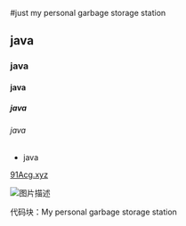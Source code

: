 #just  my personal garbage storage station
## java

### java

#### java

##### java

###### java

- java


[91Acg.xyz](https://www.matools.com/api/java8)

![图片描述](https://www.bing.com/images/search?view=detailV2&ccid=l7Dy%2bz3h&id=409CF41B513DF0967C7C57517F5C6A334D81F187&thid=OIP.l7Dy-z3hxqm-Pt5vXcM08gHaEK&mediaurl=https%3a%2f%2fi0.hdslb.com%2fbfs%2farticle%2f27d62cafcd6ce434971277d2c805630bab11a7d9.jpg&exph=1056&expw=1880&q=vscode%e8%83%8c%e6%99%af%e5%9b%be&simid=608019545378681806&FORM=IRPRST&ck=E3E8F9DCC21A076A239D83BE1ABFE2F0&selectedIndex=0)

代码块：My personal garbage storage station

